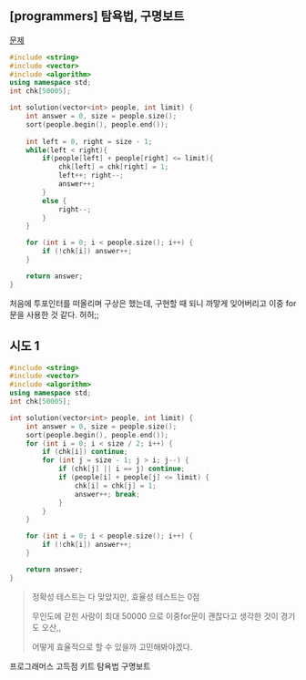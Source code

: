 ## [programmers] 탐욕법, 구명보트

[문제](https://programmers.co.kr/learn/courses/30/lessons/42885#)



```c++
#include <string>
#include <vector>
#include <algorithm>
using namespace std;
int chk[50005];

int solution(vector<int> people, int limit) {
	int answer = 0, size = people.size();
	sort(people.begin(), people.end());
	
    int left = 0, right = size - 1;
    while(left < right){
        if(people[left] + people[right] <= limit){
            chk[left] = chk[right] = 1;
            left++; right--;
            answer++;
        }
        else {
            right--;
        }
    }

	for (int i = 0; i < people.size(); i++) {
		if (!chk[i]) answer++;
	}

	return answer;
}
```

처음에 투포인터를 떠올리며 구상은 했는데, 구현할 때 되니 까맣게 잊어버리고 이중 for문을 사용한 것 같다.  허허;; 





## 시도 1

```c++
#include <string>
#include <vector>
#include <algorithm>
using namespace std;
int chk[50005];

int solution(vector<int> people, int limit) {
	int answer = 0, size = people.size();
	sort(people.begin(), people.end());
	for (int i = 0; i < size / 2; i++) {
		if (chk[i]) continue;
		for (int j = size - 1; j > i; j--) {
			if (chk[j] || i == j) continue;
			if (people[i] + people[j] <= limit) {
				chk[i] = chk[j] = 1;
				answer++; break;
			}
		}
	}

	for (int i = 0; i < people.size(); i++) {
		if (!chk[i]) answer++;
	}

	return answer;
}
```

> 정확성 테스트는 다 맞았지만, 효율성 테스트는 0점
>
> 무인도에 갇힌 사람이 최대 50000 으로 이중for문이 괜찮다고 생각한 것이 경기도 오산,,
>
> 어떻게 효율적으로 할 수 있을까 고민해봐야겠다.



프로그래머스 고득점 키트 탐욕법 구명보트

